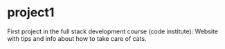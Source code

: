 # project1
First project in the full stack development course (code institute): Website with tips and info about how to take care of cats. 
